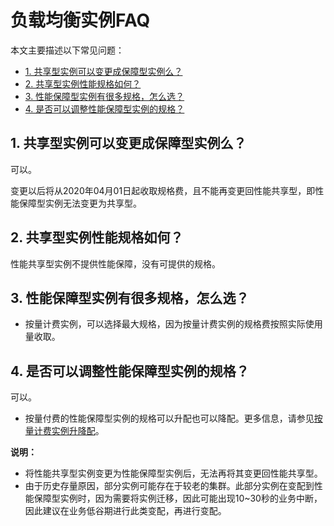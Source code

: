 # 负载均衡实例FAQ

本文主要描述以下常见问题：

-   [1. 共享型实例可以变更成保障型实例么？](#section_erv_zby_wdb)
-   [2. 共享型实例性能规格如何？](#section_frv_zby_wdb)
-   [3. 性能保障型实例有很多规格，怎么选？](#section_nmk_fcy_wdb)
-   [4. 是否可以调整性能保障型实例的规格？](#section_lrv_zby_wdb)

## 1. 共享型实例可以变更成保障型实例么？

可以。

变更以后将从2020年04月01日起收取规格费，且不能再变更回性能共享型，即性能保障型实例无法变更为共享型。

## 2. 共享型实例性能规格如何？

性能共享型实例不提供性能保障，没有可提供的规格。

## 3. 性能保障型实例有很多规格，怎么选？

-   按量计费实例，可以选择最大规格，因为按量计费实例的规格费按照实际使用量收取。

## 4. 是否可以调整性能保障型实例的规格？

可以。

-   按量付费的性能保障型实例的规格可以升配也可以降配。更多信息，请参见[按量计费实例升降配](/intl.zh-CN/用户指南/实例/实例变配/按量计费实例升降配.md)。

**说明：**

-   将性能共享型实例变更为性能保障型实例后，无法再将其变更回性能共享型。
-   由于历史存量原因，部分实例可能存在于较老的集群。此部分实例在变配到性能保障型实例时，因为需要将实例迁移，因此可能出现10~30秒的业务中断，因此建议在业务低谷期进行此类变配，再进行变配。

